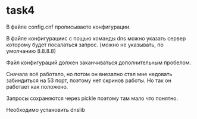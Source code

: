 # task4

В файле config.cnf прописываете конфигурации.

В файле конфигурацииc с пощью команды dns можно указать сервер которому будет посалаться запрос.
(можно не указывать, по умолчанию 8.8.8.8)

Файл конфигураций должен заканчиваться дополнительным пробелом.

Сначала всё работало, но потом он внезапно стал мне недовать забиндиться на 53 порт,
поэтому нет скринов работы. Но так он работает как положено.

Запросы сохраняются через pickle поэтому там мало что понятно.

Необходимо установить dnslib
